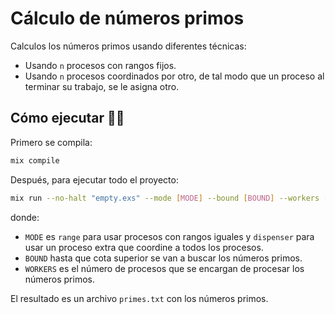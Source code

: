 # Cálculo de números primos

Calculos los números primos usando diferentes técnicas:
- Usando `n` procesos con rangos fijos.
- Usando `n` procesos coordinados por otro, de tal modo que un proceso al terminar su trabajo, se le asigna otro.

## Cómo ejecutar 🚀🚀

Primero se compila:
```bash
mix compile
```
Después, para ejecutar todo el proyecto:
```bash
mix run --no-halt "empty.exs" --mode [MODE] --bound [BOUND] --workers [WORKERS]
```
donde:
- `MODE` es `range` para usar procesos con rangos iguales y `dispenser` para usar un proceso extra que coordine a todos los procesos.
- `BOUND` hasta que cota superior se van a buscar los números primos.
- `WORKERS` es el número de procesos que se encargan de procesar los números primos.

El resultado es un archivo `primes.txt` con los números primos.